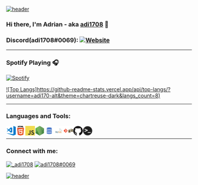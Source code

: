 [![header](https://capsule-render.vercel.app/api?type=rect&color=gradient&height=25&section=header)](https://adi170-alt.github.io/adi170-alt/)
### Hi there, I'm Adrian - aka [adi1708][website] 👋

### Discord(adi1708#0069): [![Website](https://img.shields.io/website?label=adi-discord.tk&style=for-the-badge&url=https%3A%2F%2Fadi170-alt.github.io%2Fadi170-alt%2F)](https://adi170-alt.github.io/adi170-alt/)
------------------
### Spotify Playing 🎧

[![Spotify](https://novatorem-brown-seven.vercel.app/api/spotify)](https://open.spotify.com/user/adrianlol2017)

[![Top Langs]https://github-readme-stats.vercel.app/api/top-langs/?username=adi170-alt&theme=chartreuse-dark&langs_count=8)](https://github.com/adi170-alt)


</details>

[website]: https://adi170-alt.github.io/adi170-alt/
[instagram]: https://instagram.com/_adi1708

------------------

### Languages and Tools:

[<img align="left" alt="Visual Studio Code" width="26px" src="https://raw.githubusercontent.com/github/explore/80688e429a7d4ef2fca1e82350fe8e3517d3494d/topics/visual-studio-code/visual-studio-code.png" />][website]
[<img align="left" alt="HTML5" width="26px" src="https://raw.githubusercontent.com/github/explore/80688e429a7d4ef2fca1e82350fe8e3517d3494d/topics/html/html.png" />][website]
[<img align="left" alt="JavaScript" width="26px" src="https://raw.githubusercontent.com/github/explore/80688e429a7d4ef2fca1e82350fe8e3517d3494d/topics/javascript/javascript.png" />][website]
[<img align="left" alt="Node.js" width="26px" src="https://raw.githubusercontent.com/github/explore/80688e429a7d4ef2fca1e82350fe8e3517d3494d/topics/nodejs/nodejs.png" />][website]
[<img align="left" alt="SQL" width="26px" src="https://raw.githubusercontent.com/github/explore/80688e429a7d4ef2fca1e82350fe8e3517d3494d/topics/sql/sql.png" />][website]
[<img align="left" alt="MySQL" width="26px" src="https://raw.githubusercontent.com/github/explore/80688e429a7d4ef2fca1e82350fe8e3517d3494d/topics/mysql/mysql.png" />][website]
[<img align="left" alt="Git" width="26px" src="https://raw.githubusercontent.com/github/explore/80688e429a7d4ef2fca1e82350fe8e3517d3494d/topics/git/git.png" />][website]
[<img align="left" alt="GitHub" width="26px" src="https://raw.githubusercontent.com/github/explore/78df643247d429f6cc873026c0622819ad797942/topics/github/github.png" />][website]
[<img align="left" alt="Terminal" width="26px" src="https://raw.githubusercontent.com/github/explore/80688e429a7d4ef2fca1e82350fe8e3517d3494d/topics/terminal/terminal.png" />][website]
ㅤ

------------------

<h3 align="left">Connect with me:</h3>
<p align="left">
<a href="https://instagram.com/_adi1708" target="blank"><img align="center" src="https://raw.githubusercontent.com/rahuldkjain/github-profile-readme-generator/master/src/images/icons/Social/instagram.svg" alt="_adi1708" height="30" width="40" /></a>
<a href="https://bit.ly/3iGecy0" target="blank"><img align="center" src="https://raw.githubusercontent.com/rahuldkjain/github-profile-readme-generator/master/src/images/icons/Social/discord.svg" alt="adi1708#0069" height="30" width="40" /></a>
</p>

[![header](https://capsule-render.vercel.app/api?type=rect&color=gradient&height=25&section=header)](https://adi170-alt.github.io/adi170-alt/)
